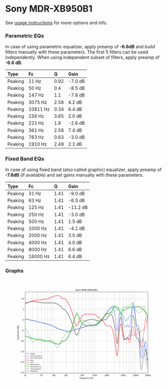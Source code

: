 # Sony MDR-XB950B1
See [usage instructions](https://github.com/jaakkopasanen/AutoEq#usage) for more options and info.

### Parametric EQs
In case of using parametric equalizer, apply preamp of **-6.6dB** and build filters manually
with these parameters. The first 5 filters can be used independently.
When using independent subset of filters, apply preamp of **-6.6 dB**.

| Type    | Fc       |    Q | Gain    |
|:--------|:---------|:-----|:--------|
| Peaking | 11 Hz    | 0.92 | -7.0 dB |
| Peaking | 50 Hz    | 0.4  | -8.5 dB |
| Peaking | 147 Hz   | 1.1  | -7.6 dB |
| Peaking | 3075 Hz  | 2.58 | 4.2 dB  |
| Peaking | 10811 Hz | 0.34 | 6.4 dB  |
| Peaking | 156 Hz   | 3.65 | 2.0 dB  |
| Peaking | 221 Hz   | 1.8  | -2.6 dB |
| Peaking | 361 Hz   | 2.58 | 7.4 dB  |
| Peaking | 763 Hz   | 0.63 | -3.0 dB |
| Peaking | 1910 Hz  | 2.49 | 2.2 dB  |

### Fixed Band EQs
In case of using fixed band (also called graphic) equalizer, apply preamp of **-7.8dB**
(if available) and set gains manually with these parameters.

| Type    | Fc       |    Q | Gain     |
|:--------|:---------|:-----|:---------|
| Peaking | 31 Hz    | 1.41 | -9.0 dB  |
| Peaking | 63 Hz    | 1.41 | -6.3 dB  |
| Peaking | 125 Hz   | 1.41 | -11.2 dB |
| Peaking | 250 Hz   | 1.41 | -3.0 dB  |
| Peaking | 500 Hz   | 1.41 | 1.5 dB   |
| Peaking | 1000 Hz  | 1.41 | -4.1 dB  |
| Peaking | 2000 Hz  | 1.41 | 3.0 dB   |
| Peaking | 4000 Hz  | 1.41 | 4.0 dB   |
| Peaking | 8000 Hz  | 1.41 | 6.6 dB   |
| Peaking | 16000 Hz | 1.41 | 6.4 dB   |

### Graphs
![](./Sony%20MDR-XB950B1.png)